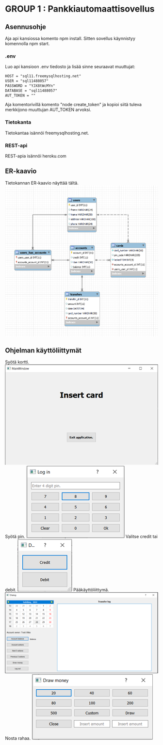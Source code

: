 # GROUP 1 : Pankkiautomaattisovellus

## Asennusohje
Aja api kansiossa komento npm install. Sitten sovellus käynnistyy komennolla npm start.

### .env
Luo api kansioon .env tiedosto ja lisää sinne seuraavat muuttujat:

    HOST = "sql11.freemysqlhosting.net"
    USER = "sql11488057"
    PASSWORD = "YJX8tWcMYn"
    DATABASE = "sql11488057"
    AUT_TOKEN = ""  

Aja komentorivillä komento "node create_token" ja kopioi siitä tuleva merkkijono muuttujan AUT_TOKEN arvoksi.

### Tietokanta
Tietokantaa isännöi freemysqlhosting.net.

### REST-api
REST-apia isännöi heroku.com

## ER-kaavio
Tietokannan ER-kaavio näyttää tältä. 
<img src="Documents/banksimul-db-27-4.png">

## Ohjelman käyttöliittymät
Syötä kortti. 
<img src="Documents/insert-card-window.png">
Syötä pin. 
<img src="Documents/insert-pin-window.png">
Valitse credit tai debit. 
<img src="Documents/debit-or-credit-window.png">
Pääkäyttöliittymä. 
<img src="Documents/main-bank-interface-window.png">
Nosta rahaa. 
<img src="Documents/draw-money-window.png">
